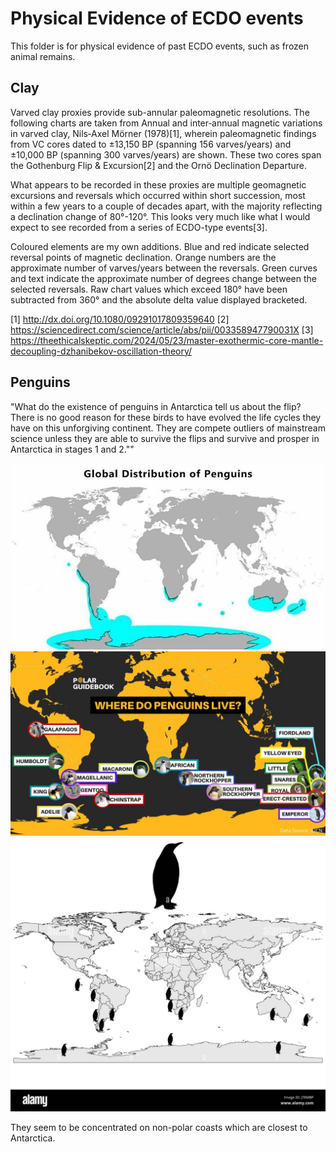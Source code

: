 # Physical Evidence of ECDO events

This folder is for physical evidence of past ECDO events, such as frozen animal remains.

## Clay

Varved clay proxies provide sub-annular paleomagnetic resolutions. The following charts are taken from Annual and inter‐annual magnetic variations in varved clay, Nils‐Axel Mörner (1978)[1], wherein paleomagnetic findings from VC cores dated to ±13,150 BP (spanning 156 varves/years) and ±10,000 BP (spanning 300 varves/years) are shown. These two cores span the Gothenburg Flip & Excursion[2] and the Ornö Declination Departure.

What appears to be recorded in these proxies are  multiple geomagnetic excursions and reversals which occurred within short succession, most within a few years to a couple of decades apart, with the majority reflecting a declination change of 80°-120°. This looks very much like what I would expect to see recorded from a series of ECDO-type events[3].

Coloured elements are my own additions. Blue and red indicate selected reversal points of magnetic declination. Orange numbers are the approximate number of varves/years between the reversals. Green curves and text indicate the approximate number of degrees change between the selected reversals. Raw chart values which exceed 180° have been subtracted from 360° and the absolute delta value displayed bracketed.

[1] http://dx.doi.org/10.1080/09291017809359640
[2] https://sciencedirect.com/science/article/abs/pii/003358947790031X
[3] https://theethicalskeptic.com/2024/05/23/master-exothermic-core-mantle-decoupling-dzhanibekov-oscillation-theory/

## Penguins

"What do the existence of penguins in Antarctica tell us about the flip? There is no good reason for these birds to have evolved the life cycles they have on this unforgiving continent. They are compete outliers of mainstream science unless they are able to survive the flips and survive and prosper in Antarctica in stages 1 and 2.""

![penguin](img/penguin1.jpg "penguin")
![penguin](img/penguin2.jpg "penguin")
![penguin](img/penguin3.jpg "penguin")

They seem to be concentrated on non-polar coasts which are closest to Antarctica.